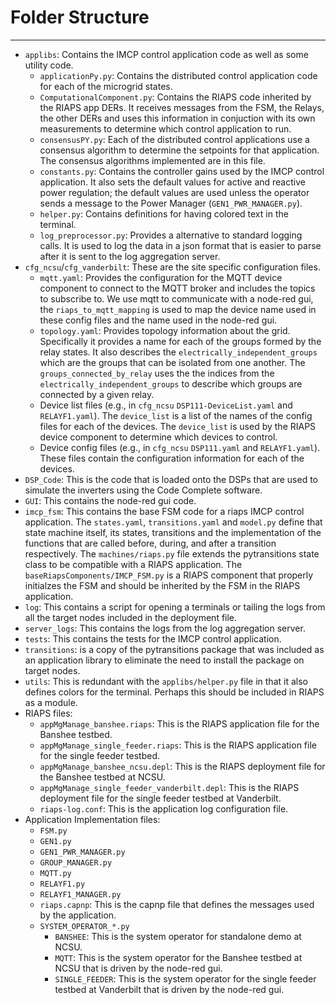 # Folder Structure
___
* `applibs`: Contains the IMCP control application code as well as some utility code.
  * `applicationPy.py`: Contains the distributed control application code for each of the microgrid states.
  * `ComputationalComponent.py`: Contains the RIAPS code inherited by the RIAPS  app DERs. It receives messages from the FSM,  the Relays, the other DERs and uses this information in conjuction with its own measurements to determine which control application to run.
  * `consensusPY.py`: Each of the distributed control applications use a consensus algorithm to determine the setpoints for that application. The consensus algorithms implemented are in this file.
  * `constants.py`: Contains the controller gains used by the IMCP control application. It also sets the default values for active and reactive power regulation; the default values are used unless the operator sends a message to the Power Manager (`GEN1_PWR_MANAGER.py`).
  * `helper.py`: Contains definitions for having colored text in the terminal. 
  * `log_preprocessor.py`: Provides a alternative to standard logging calls. It is used to log the data in a json format that is easier to parse after it is sent to the log aggregation server.
* `cfg_ncsu`/`cfg_vanderbilt`: These are the site specific configuration files.
  * `mqtt.yaml`: Provides the configuration for the MQTT device component to connect to the MQTT broker and includes the topics to subscribe to. We use mqtt to communicate with a node-red gui, the `riaps_to_mqtt_mapping` is used to map the device name used in these config files and the name used in the node-red gui.
  * `topology.yaml`: Provides topology information about the grid. Specifically it provides a name for each of the groups formed by the relay states. It also describes the `electrically_independent_groups` which are the groups that can be isolated from one another.  The `groups_connected_by_relay` uses the the indices from the `electrically_independent_groups` to describe which groups are connected by a given relay.
  * Device list files (e.g., in `cfg_ncsu` `DSP111-DeviceList.yaml` and `RELAYF1.yaml`). The `device_list` is a list of the names of the config files for each of the devices. The `device_list` is used by the RIAPS device component to determine which devices to control.
  * Device config files (e.g., in `cfg_ncsu` `DSP111.yaml` and `RELAYF1.yaml`). These files contain the configuration information for each of the devices.
* `DSP_Code`: This is the code that is loaded onto the DSPs that are used to simulate the inverters using the Code Complete software.
* `GUI`: This contains the node-red gui code.
* `imcp_fsm`: This contains the base FSM code for a riaps IMCP control application. The `states.yaml`, `transitions.yaml` and `model.py` define that state machine itself, its states, transitions and the implementation of the functions that are called before, during, and after a transition respectively. The `machines/riaps.py` file extends the pytransitions state class to be compatible with a RIAPS application. The `baseRiapsComponents/IMCP_FSM.py` is a RIAPS component that properly initialzes the FSM and should be inherited by the FSM in the RIAPS application.
* `log`: This contains a script for opening a terminals or tailing the logs from all the target nodes included in the deployment file.
* `server_logs`: This contains the logs from the log aggregation server.
* `tests`: This contains the tests for the IMCP control application.
* `transitions`: is a copy of the pytransitions package that was included as an application library to eliminate the need to install the package on target nodes.
* `utils`: This is redundant with the `applibs/helper.py` file in that it also defines colors for the terminal. Perhaps this should be included in RIAPS as a module. 
* RIAPS files:
  * `appMgManage_banshee.riaps`: This is the RIAPS application file for the Banshee testbed.
  * `appMgManage_single_feeder.riaps`: This is the RIAPS application file for the single feeder testbed.
  * `appMgManage_banshee_ncsu.depl`: This is the RIAPS deployment file for the Banshee testbed at NCSU.
  * `appMgManage_single_feeder_vanderbilt.depl`: This is the RIAPS deployment file for the single feeder testbed at Vanderbilt.
  * `riaps-log.conf`: This is the application log configuration file. 
* Application Implementation files:
  * `FSM.py`
  * `GEN1.py`
  * `GEN1_PWR_MANAGER.py`
  * `GROUP_MANAGER.py`
  * `MQTT.py`
  * `RELAYF1.py`
  * `RELAYF1_MANAGER.py`
  * `riaps.capnp`: This is the capnp file that defines the messages used by the application.
  * `SYSTEM_OPERATOR_*.py`
    * `BANSHEE`: This is the system operator for standalone demo at NCSU.
    * `MQTT`: This is the system operator for the Banshee testbed at NCSU that is driven by the node-red gui.
    * `SINGLE_FEEDER`: This is the system operator for the single feeder testbed at Vanderbilt that is driven by the node-red gui.
